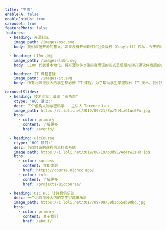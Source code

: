 ```yaml
---
title: "主页"
enableFA: false
enableJoinUs: true
carousel: true
featurePhoto: false
features:
  - heading: 开源社区
    image_path: /images/osc.svg
    body: 我们深信开源的意义，如果没有开源软件和公众版权（Copyleft）作品，今天的科技将不会如此发达；当然也不会存在我们这个俱乐部。秉承着开源和知识共享的精神，我们决定将俱乐部内所有的成果开放给成员，和公众。

  - heading: L10n 小组
    image_path: /images/l10n.svg
    body: L10n 代表着本地化。将开源软件以使用者母语的形式呈现是推动开源软件发展的方式。参与本地化也是贡献开源和自由软件社区最简单的方法——代码能力并不是必须的！欢迎您加入我们！

  - heading: IT 课程答疑
    image_path: /images/it.svg
    body: 所有北师港浸大的学生都必修 IT 课程。为了帮助学生掌握现代 IT 技术。我们为所有的学生设置了课程答疑的课程。因为我们真诚的希望所有学生都能在这门课上获得好成绩，熟练掌握 IT 知识。

carouselSlides:
  - heading: 技术沙龙：漫谈 “三角恋”
    ctype: "HCC 活动:"
    desc: 三个虚构人物与密码学 - 主讲人 Terence Lau
    image_path: https://i.loli.net/2019/09/21/ZpzThMixG1uc6Pn.jpg
    btns:
      - color: primary
        content: 了解更多
        href: /events/

  - heading: uicCourse
    ctype: "HCC 项目:"
    desc: 为你打造的课程信息检索系统
    image_path: https://i.loli.net/2019/08/19/oUd9EyAq4rwIzHR.jpg
    btns:
      - color: success
        content: 立即体验
        href: https://course.uichcc.app/
      - color: info
        content: 了解更多
        href: /projects/uiccourse/

  - heading: UIC HCC 计算机俱乐部
    desc: 一个北师港浸大内的学生兴趣俱乐部
    image_path: https://i.loli.net/2017/09/09/59b3d65eb98bd.jpg
    btns:
      - color: primary
        content: 关于我们
        href: /about/
---
```

